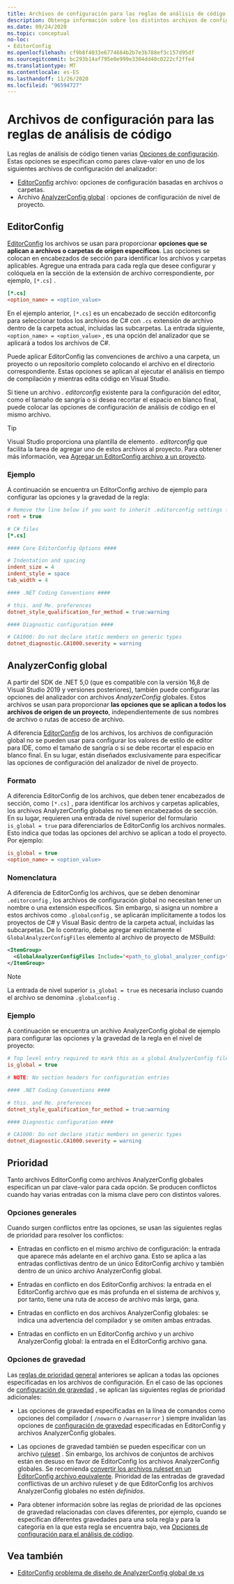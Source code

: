 ```yaml
---
title: Archivos de configuración para las reglas de análisis de código
description: Obtenga información sobre los distintos archivos de configuración para configurar reglas de análisis de código.
ms.date: 09/24/2020
ms.topic: conceptual
no-loc:
- EditorConfig
ms.openlocfilehash: cf9b8f4033e6774684b2b7e3b788ef3c157d95df
ms.sourcegitcommit: bc293b14af795e0e999e3304dd40c0222cf2ffe4
ms.translationtype: MT
ms.contentlocale: es-ES
ms.lasthandoff: 11/26/2020
ms.locfileid: "96594727"
---
```

# <a name="configuration-files-for-code-analysis-rules"></a>Archivos de configuración para las reglas de análisis de código

Las reglas de análisis de código tienen varias [Opciones de configuración](configuration-options.md). Estas opciones se especifican como pares clave-valor en uno de los siguientes archivos de configuración del analizador:

- [EditorConfig](#editorconfig) archivo: opciones de configuración basadas en archivos o carpetas.
- Archivo [AnalyzerConfig global](#global-analyzerconfig) : opciones de configuración de nivel de proyecto.

## EditorConfig

[EditorConfig](/visualstudio/ide/create-portable-custom-editor-options) los archivos se usan para proporcionar **opciones que se aplican a archivos o carpetas de origen específicos**. Las opciones se colocan en encabezados de sección para identificar los archivos y carpetas aplicables. Agregue una entrada para cada regla que desee configurar y colóquela en la sección de la extensión de archivo correspondiente, por ejemplo, `[*.cs]` .

```ini
[*.cs]
<option_name> = <option_value>
```

En el ejemplo anterior, `[*.cs]` es un encabezado de sección editorconfig para seleccionar todos los archivos de C# con `.cs` extensión de archivo dentro de la carpeta actual, incluidas las subcarpetas. La entrada siguiente, `<option_name> = <option_value>` , es una opción del analizador que se aplicará a todos los archivos de C#.

Puede aplicar EditorConfig las convenciones de archivo a una carpeta, un proyecto o un repositorio completo colocando el archivo en el directorio correspondiente. Estas opciones se aplican al ejecutar el análisis en tiempo de compilación y mientras edita código en Visual Studio.

Si tiene un archivo *. editorconfig* existente para la configuración del editor, como el tamaño de sangría o si desea recortar el espacio en blanco final, puede colocar las opciones de configuración de análisis de código en el mismo archivo.

> [!TIP]
> Visual Studio proporciona una plantilla de elemento *. editorconfig* que facilita la tarea de agregar uno de estos archivos al proyecto. Para obtener más información, vea [Agregar un EditorConfig archivo a un proyecto](/visualstudio/ide/create-portable-custom-editor-options#add-an-editorconfig-file-to-a-project).

### <a name="example"></a>Ejemplo

A continuación se encuentra un EditorConfig archivo de ejemplo para configurar las opciones y la gravedad de la regla:

```ini
# Remove the line below if you want to inherit .editorconfig settings from higher directories
root = true

# C# files
[*.cs]

#### Core EditorConfig Options ####

# Indentation and spacing
indent_size = 4
indent_style = space
tab_width = 4

#### .NET Coding Conventions ####

# this. and Me. preferences
dotnet_style_qualification_for_method = true:warning

#### Diagnostic configuration ####

# CA1000: Do not declare static members on generic types
dotnet_diagnostic.CA1000.severity = warning
```

## <a name="global-analyzerconfig"></a>AnalyzerConfig global

A partir del SDK de .NET 5,0 (que es compatible con la versión 16,8 de Visual Studio 2019 y versiones posteriores), también puede configurar las opciones del analizador con archivos _AnalyzerConfig_ globales. Estos archivos se usan para proporcionar **las opciones que se aplican a todos los archivos de origen de un proyecto**, independientemente de sus nombres de archivo o rutas de acceso de archivo.

A diferencia [EditorConfig](#editorconfig) de los archivos, los archivos de configuración global no se pueden usar para configurar los valores de estilo de editor para IDE, como el tamaño de sangría o si se debe recortar el espacio en blanco final. En su lugar, están diseñados exclusivamente para especificar las opciones de configuración del analizador de nivel de proyecto.

### <a name="format"></a>Formato

A diferencia EditorConfig de los archivos, que deben tener encabezados de sección, como `[*.cs]` , para identificar los archivos y carpetas aplicables, los archivos AnalyzerConfig globales no tienen encabezados de sección. En su lugar, requieren una entrada de nivel superior del formulario `is_global = true` para diferenciarlos de EditorConfig los archivos normales. Esto indica que todas las opciones del archivo se aplican a todo el proyecto. Por ejemplo:

```ini
is_global = true
<option_name> = <option_value>
```

### <a name="naming"></a>Nomenclatura

A diferencia de EditorConfig los archivos, que se deben denominar `.editorconfig` , los archivos de configuración global no necesitan tener un nombre o una extensión específicos. Sin embargo, si asigna un nombre a estos archivos como `.globalconfig` , se aplicarán implícitamente a todos los proyectos de C# y Visual Basic dentro de la carpeta actual, incluidas las subcarpetas. De lo contrario, debe agregar explícitamente el `GlobalAnalyzerConfigFiles` elemento al archivo de proyecto de MSBuild:

```xml
<ItemGroup>
  <GlobalAnalyzerConfigFiles Include="<path_to_global_analyzer_config>" />
</ItemGroup>
```

> [!NOTE]
> La entrada de nivel superior `is_global = true` es necesaria incluso cuando el archivo se denomina `.globalconfig` .

### <a name="example"></a>Ejemplo

A continuación se encuentra un archivo AnalyzerConfig global de ejemplo para configurar las opciones y la gravedad de la regla en el nivel de proyecto:

```ini
# Top level entry required to mark this as a global AnalyzerConfig file
is_global = true

# NOTE: No section headers for configuration entries

#### .NET Coding Conventions ####

# this. and Me. preferences
dotnet_style_qualification_for_method = true:warning

#### Diagnostic configuration ####

# CA1000: Do not declare static members on generic types
dotnet_diagnostic.CA1000.severity = warning
```

## <a name="precedence"></a>Prioridad

Tanto archivos EditorConfig como archivos AnalyzerConfig globales especifican un par clave-valor para cada opción. Se producen conflictos cuando hay varias entradas con la misma clave pero con distintos valores.

### <a name="general-options"></a>Opciones generales

Cuando surgen conflictos entre las opciones, se usan las siguientes reglas de prioridad para resolver los conflictos:

- Entradas en conflicto en el mismo archivo de configuración: la entrada que aparece más adelante en el archivo gana. Esto se aplica a las entradas conflictivas dentro de un único EditorConfig archivo y también dentro de un único archivo AnalyzerConfig global.

- Entradas en conflicto en dos EditorConfig archivos: la entrada en el EditorConfig archivo que es más profunda en el sistema de archivos y, por tanto, tiene una ruta de acceso de archivo más larga, gana.

- Entradas en conflicto en dos archivos AnalyzerConfig globales: se indica una advertencia del compilador y se omiten ambas entradas.

- Entradas en conflicto en un EditorConfig archivo y un archivo AnalyzerConfig global: la entrada en el EditorConfig archivo gana.

### <a name="severity-options"></a>Opciones de gravedad

Las [reglas de prioridad general](#general-options) anteriores se aplican a todas las opciones especificadas en los archivos de configuración. En el caso de las opciones de [configuración de gravedad](configuration-options.md#severity-level) , se aplican las siguientes reglas de prioridad adicionales:

- Las opciones de gravedad especificadas en la línea de comandos como opciones del compilador ( `/nowarn` o `/warnaserror` ) siempre invalidan las opciones de [configuración de gravedad](configuration-options.md#severity-level) especificadas en EditorConfig y archivos AnalyzerConfig globales.

- Las opciones de gravedad también se pueden especificar con un archivo [ruleset](/visualstudio/code-quality/using-rule-sets-to-group-code-analysis-rules) . Sin embargo, los archivos de conjuntos de archivos están en desuso en favor de EditorConfig los archivos AnalyzerConfig globales. Se recomienda [convertir los archivos ruleset en un EditorConfig archivo equivalente](/visualstudio/code-quality/use-roslyn-analyzers#convert-an-existing-ruleset-file-to-editorconfig-file). Prioridad de las entradas de gravedad conflictivas de un archivo ruleset y de que EditorConfig los archivos AnalyzerConfig globales no estén _definidos_.

- Para obtener información sobre las reglas de prioridad de las opciones de gravedad relacionadas con claves diferentes, por ejemplo, cuando se especifican diferentes gravedades para una sola regla y para la categoría en la que esta regla se encuentra bajo, vea [Opciones de configuración para el análisis de código](configuration-options.md#precedence).

## <a name="see-also"></a>Vea también

- [EditorConfig problema de diseño de AnalyzerConfig global de vs](https://github.com/dotnet/roslyn/issues/47707)
